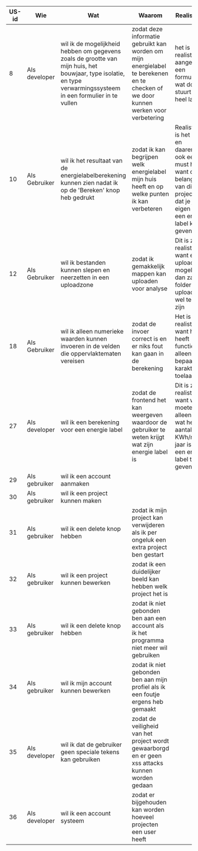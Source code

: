 |US-id|Wie|Wat|Waarom|Realistisch?|Prioriteit|
|---|---|---|---|---|---|
|8|Als developer|wil ik de mogelijkheid hebben om gegevens zoals de grootte van mijn huis, het bouwjaar, type isolatie, en type verwarmingssysteem in een formulier in te vullen|zodat deze informatie gebruikt kan worden om mijn energielabel te berekenen en te checken of we door kunnen werken voor verbetering|het is realistisch aangezien een formulier die wat door stuurt niet heel lastig is|hoog|
|10|Als Gebruiker|wil ik het resultaat van de energielabelberekening kunnen zien nadat ik op de 'Bereken' knop heb gedrukt|zodat ik kan begrijpen welk energielabel mijn huis heeft en op welke punten ik kan verbeteren|Realistisch is het zeker en daarentegen ook een must have want de belangrijkste van dit project is dat je je eigen huis een energie label kan geven|Hoog|
|12|Als Gebruiker|wil ik bestanden kunnen slepen en neerzetten in een uploadzone|zodat ik gemakkelijk mappen kan uploaden voor analyse|Dit is zeker realistisch want een file upload is al mogelijk dus dan zal een folder upload ook wel te doen zijn|Hoog|
|18|Als Gebruiker|wil ik alleen numerieke waarden kunnen invoeren in de velden die oppervlaktematen vereisen|zodat de invoer correct is en er niks fout kan gaan in de berekening|Het is realistisch want html heeft functies die alleen bepaalde karakters toelaat|medium|
|27|Als developer|wil ik een berekening voor een energie label|zodat de frontend het kan weergeven waardoor de gebruiker te weten krijgt wat zijn energie label is|Dit is zeker realistisch want we moeten alleen weten wat het aantal KWh/m2 per jaar is om een energie label te geven|hoog|
|29|Als gebruiker|wil ik een account aanmaken||||
|30|Als gebruiker|wil ik een project kunnen maken||||
|31|Als gebruiker|wil ik een delete knop hebben|zodat ik mijn project kan verwijderen als ik per ongeluk een extra project ben gestart|||
|32|Als gebruiker|wil ik een project kunnen bewerken|zodat ik een duidelijker beeld kan hebben welk project het is|||
|33|Als gebruiker|wil ik een delete knop hebben|zodat ik niet gebonden ben aan een account als ik het programma niet meer wil gebruiken|||
|34|Als gebruiker|wil ik mijn account kunnen bewerken|zodat ik niet gebonden ben aan mijn profiel als ik een foutje ergens heb gemaakt|||
|35|Als developer|wil ik dat de gebruiker geen speciale tekens kan gebruiken|zodat de veiligheid van het project wordt gewaarborgd en er geen xss attacks kunnen worden gedaan|||
|36|Als developer|wil ik een account systeem |zodat er bijgehouden kan worden hoeveel projecten een user heeft|||
